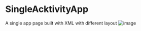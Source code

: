 # SingleAcktivityApp
A single app page built with XML with different layout
![image](https://github.com/profread/SingleAcktivityApp/blob/hold-changes/Screenshot_20200406-173925.png)
